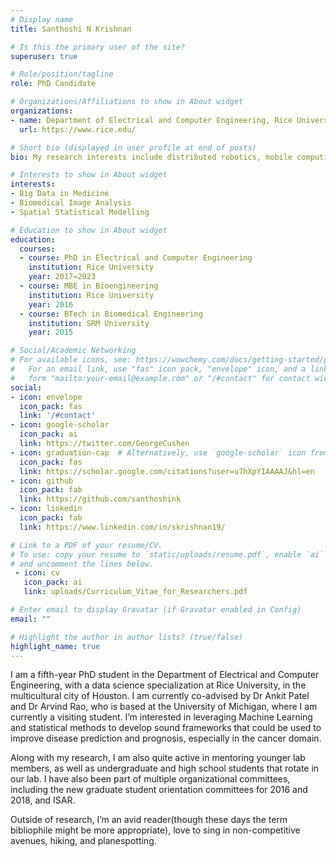 ```yaml
---
# Display name
title: Santhoshi N Krishnan

# Is this the primary user of the site?
superuser: true

# Role/position/tagline
role: PhD Candidate

# Organizations/Affiliations to show in About widget
organizations:
- name: Department of Electrical and Computer Engineering, Rice University
  url: https://www.rice.edu/

# Short bio (displayed in user profile at end of posts)
bio: My research interests include distributed robotics, mobile computing and programmable matter.

# Interests to show in About widget
interests:
- Big Data in Medicine
- Biomedical Image Analysis
- Spatial Statistical Modelling

# Education to show in About widget
education:
  courses:
  - course: PhD in Electrical and Computer Engineering
    institution: Rice University
    year: 2017=2023
  - course: MBE in Bioengineering
    institution: Rice University
    year: 2016
  - course: BTech in Biomedical Engineering
    institution: SRM University
    year: 2015

# Social/Academic Networking
# For available icons, see: https://wowchemy.com/docs/getting-started/page-builder/#icons
#   For an email link, use "fas" icon pack, "envelope" icon, and a link in the
#   form "mailto:your-email@example.com" or "/#contact" for contact widget.
social:
- icon: envelope
  icon_pack: fas
  link: '/#contact'
- icon: google-scholar
  icon_pack: ai
  link: https://twitter.com/GeorgeCushen
- icon: graduation-cap  # Alternatively, use `google-scholar` icon from `ai` icon pack
  icon_pack: fas
  link: https://scholar.google.com/citations?user=u7hXpYIAAAAJ&hl=en
- icon: github
  icon_pack: fab
  link: https://github.com/santhoshink
- icon: linkedin
  icon_pack: fab
  link: https://www.linkedin.com/in/skrishnan19/

# Link to a PDF of your resume/CV.
# To use: copy your resume to `static/uploads/resume.pdf`, enable `ai` icons in `params.toml`, 
# and uncomment the lines below.
 - icon: cv
   icon_pack: ai
   link: uploads/Curriculum_Vitae_for_Researchers.pdf

# Enter email to display Gravatar (if Gravatar enabled in Config)
email: ""

# Highlight the author in author lists? (true/false)
highlight_name: true
---
```


I am a fifth-year PhD student in the Department of  Electrical and Computer Engineering, with a data science specialization at Rice University, in the multicultural city of Houston. I am currently co-advised by Dr Ankit Patel and Dr Arvind Rao, who is based at the University of Michigan, where I am currently a visiting student. I’m interested in leveraging Machine Learning and statistical methods to develop sound frameworks that could be used to improve disease prediction and prognosis, especially in the cancer domain.

Along with my research, I am also quite active in mentoring younger lab members, as well as undergraduate and high school students that rotate in our lab. I have also been part of multiple organizational committees, including the new graduate student orientation committees for 2016 and 2018, and ISAR.

Outside of research, I’m an avid reader(though these days the term bibliophile might be more appropriate), love to sing in non-competitive avenues, hiking, and planespotting.


